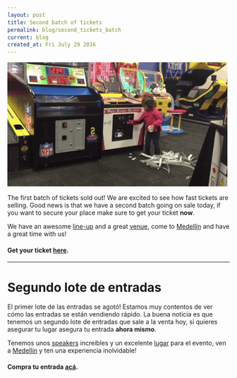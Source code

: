 ```yaml
---
layout: post
title: Second batch of tickets
permalink: blog/second_tickets_batch
current: blog
created_at: Fri July 29 2016
---
```


![Tickets](/img/blog/second-batch-of-tickets.gif)

The first batch of tickets sold out! We are excited to see how fast tickets are selling. Good news is that we have a second batch going on sale today, if you want to secure your place make sure to get your ticket **now**.

We have an awesome [line-up](http://www.rubyconf.co/#speakers) and a great [venue](http://www.rubyconf.co/#venue), come to [Medellín](http://www.rubyconf.co/guide_to_medellin.html) and have a great time with us!

#### Get your ticket [here][TITO].

* * *

# Segundo lote de entradas

El primer lote de las entradas se agotó! Estamos muy contentos de ver cómo las entradas se están vendiendo rápido. La buena noticia es que tenemos un segundo lote de entradas que sale a la venta hoy, si quieres asegurar tu lugar asegura tu entrada **ahora mismo**.

Tenemos unos [speakers](http://www.rubyconf.co/#speakers) increíbles y un excelente [lugar](http://www.rubyconf.co/#venue) para el evento, ven a [Medellín](http://www.rubyconf.co/guide_to_medellin.html) y ten una experiencia inolvidable!

#### Compra tu entrada [acá][TITO].

[tito]: https://ti.to/colombia-dev/rubyconf-colombia-2016
